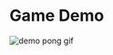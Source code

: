 # Game Demo

![demo pong gif](https://github.com/Aube33/PongPython/blob/main/githubRessource/pongdemo.gif?raw=true) 
